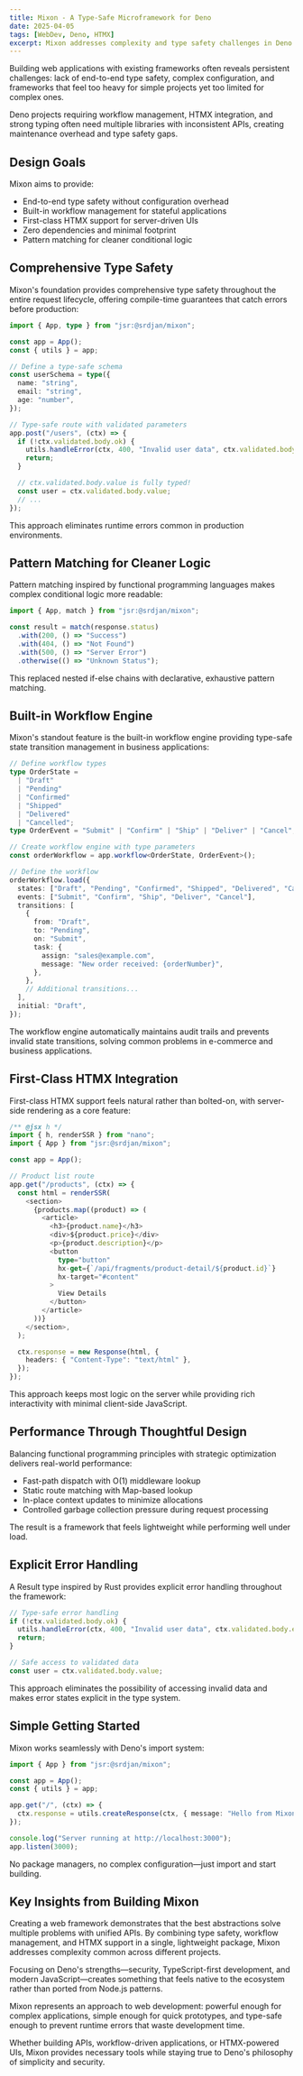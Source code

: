```yaml
---
title: Mixon - A Type-Safe Microframework for Deno
date: 2025-04-05
tags: [WebDev, Deno, HTMX]
excerpt: Mixon addresses complexity and type safety challenges in Deno web application development through comprehensive type safety and built-in workflow management.
---
```


Building web applications with existing frameworks often reveals persistent challenges: lack of end-to-end type safety, complex configuration, and frameworks that feel too heavy for simple projects yet too limited for complex ones.

Deno projects requiring workflow management, HTMX integration, and strong typing often need multiple libraries with inconsistent APIs, creating maintenance overhead and type safety gaps.

## Design Goals

Mixon aims to provide:
- End-to-end type safety without configuration overhead
- Built-in workflow management for stateful applications
- First-class HTMX support for server-driven UIs
- Zero dependencies and minimal footprint
- Pattern matching for cleaner conditional logic

## Comprehensive Type Safety

Mixon's foundation provides comprehensive type safety throughout the entire request lifecycle, offering compile-time guarantees that catch errors before production:

```typescript
import { App, type } from "jsr:@srdjan/mixon";

const app = App();
const { utils } = app;

// Define a type-safe schema
const userSchema = type({
  name: "string",
  email: "string",
  age: "number",
});

// Type-safe route with validated parameters
app.post("/users", (ctx) => {
  if (!ctx.validated.body.ok) {
    utils.handleError(ctx, 400, "Invalid user data", ctx.validated.body.error);
    return;
  }

  // ctx.validated.body.value is fully typed!
  const user = ctx.validated.body.value;
  // ...
});
```

This approach eliminates runtime errors common in production environments.

## Pattern Matching for Cleaner Logic

Pattern matching inspired by functional programming languages makes complex conditional logic more readable:

```typescript
import { App, match } from "jsr:@srdjan/mixon";

const result = match(response.status)
  .with(200, () => "Success")
  .with(404, () => "Not Found")
  .with(500, () => "Server Error")
  .otherwise(() => "Unknown Status");
```

This replaced nested if-else chains with declarative, exhaustive pattern matching.

## Built-in Workflow Engine

Mixon's standout feature is the built-in workflow engine providing type-safe state transition management in business applications:

```typescript
// Define workflow types
type OrderState =
  | "Draft"
  | "Pending"
  | "Confirmed"
  | "Shipped"
  | "Delivered"
  | "Cancelled";
type OrderEvent = "Submit" | "Confirm" | "Ship" | "Deliver" | "Cancel";

// Create workflow engine with type parameters
const orderWorkflow = app.workflow<OrderState, OrderEvent>();

// Define the workflow
orderWorkflow.load({
  states: ["Draft", "Pending", "Confirmed", "Shipped", "Delivered", "Cancelled"],
  events: ["Submit", "Confirm", "Ship", "Deliver", "Cancel"],
  transitions: [
    {
      from: "Draft",
      to: "Pending",
      on: "Submit",
      task: {
        assign: "sales@example.com",
        message: "New order received: {orderNumber}",
      },
    },
    // Additional transitions...
  ],
  initial: "Draft",
});
```

The workflow engine automatically maintains audit trails and prevents invalid state transitions, solving common problems in e-commerce and business applications.

## First-Class HTMX Integration

First-class HTMX support feels natural rather than bolted-on, with server-side rendering as a core feature:

```typescript
/** @jsx h */
import { h, renderSSR } from "nano";
import { App } from "jsr:@srdjan/mixon";

const app = App();

// Product list route
app.get("/products", (ctx) => {
  const html = renderSSR(
    <section>
      {products.map((product) => (
        <article>
          <h3>{product.name}</h3>
          <div>${product.price}</div>
          <p>{product.description}</p>
          <button
            type="button"
            hx-get={`/api/fragments/product-detail/${product.id}`}
            hx-target="#content"
          >
            View Details
          </button>
        </article>
      ))}
    </section>,
  );

  ctx.response = new Response(html, {
    headers: { "Content-Type": "text/html" },
  });
});
```

This approach keeps most logic on the server while providing rich interactivity with minimal client-side JavaScript.

## Performance Through Thoughtful Design

Balancing functional programming principles with strategic optimization delivers real-world performance:

- Fast-path dispatch with O(1) middleware lookup
- Static route matching with Map-based lookup
- In-place context updates to minimize allocations
- Controlled garbage collection pressure during request processing

The result is a framework that feels lightweight while performing well under load.

## Explicit Error Handling

A Result type inspired by Rust provides explicit error handling throughout the framework:

```typescript
// Type-safe error handling
if (!ctx.validated.body.ok) {
  utils.handleError(ctx, 400, "Invalid user data", ctx.validated.body.error);
  return;
}

// Safe access to validated data
const user = ctx.validated.body.value;
```

This approach eliminates the possibility of accessing invalid data and makes error states explicit in the type system.

## Simple Getting Started

Mixon works seamlessly with Deno's import system:

```typescript
import { App } from "jsr:@srdjan/mixon";

const app = App();
const { utils } = app;

app.get("/", (ctx) => {
  ctx.response = utils.createResponse(ctx, { message: "Hello from Mixon!" });
});

console.log("Server running at http://localhost:3000");
app.listen(3000);
```

No package managers, no complex configuration—just import and start building.

## Key Insights from Building Mixon

Creating a web framework demonstrates that the best abstractions solve multiple problems with unified APIs. By combining type safety, workflow management, and HTMX support in a single, lightweight package, Mixon addresses complexity common across different projects.

Focusing on Deno's strengths—security, TypeScript-first development, and modern JavaScript—creates something that feels native to the ecosystem rather than ported from Node.js patterns.

Mixon represents an approach to web development: powerful enough for complex applications, simple enough for quick prototypes, and type-safe enough to prevent runtime errors that waste development time.

Whether building APIs, workflow-driven applications, or HTMX-powered UIs, Mixon provides necessary tools while staying true to Deno's philosophy of simplicity and security.